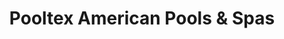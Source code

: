 ---
title: "Pooltex American Pools & Spas"
url: /brenham/pooltex-american-pools-und-spas/
shop: Pool
---